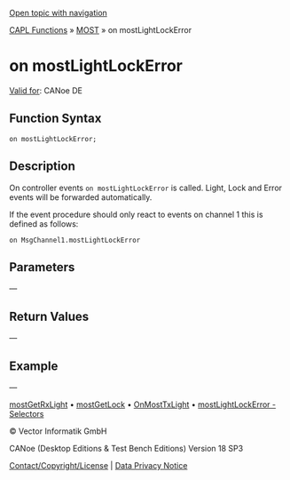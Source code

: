 [Open topic with navigation](../../../../../CANoeDEFamily.htm#Topics/CAPLFunctions/MOST/EventProcedures/CAPLfunctionOnMOSTLightLockError.md)

[CAPL Functions](../../CAPLfunctions.md) » [MOST](../CAPLfunctionsMOSTOverview.md) » on mostLightLockError

# on mostLightLockError

[Valid for](../../../Shared/FeatureAvailability.md): CANoe DE

## Function Syntax

`on mostLightLockError;`

## Description

On controller events `on mostLightLockError` is called. Light, Lock and Error events will be forwarded automatically.

If the event procedure should only react to events on channel 1 this is defined as follows:

`on MsgChannel1.mostLightLockError`

## Parameters

—

## Return Values

—

## Example

—

[mostGetRxLight](../Functions/CAPLfunctionMOSTGetRxLight.md) • [mostGetLock](../Functions/CAPLfunctionMOSTGetLock.md) • [OnMostTxLight](CAPLfunctionOnMOSTTXLight.md) • [mostLightLockError - Selectors](../Selectors/CAPLfunctionMOSTSelectors.md)

© Vector Informatik GmbH

CANoe (Desktop Editions & Test Bench Editions) Version 18 SP3

[Contact/Copyright/License](../../../Shared/ContactCopyrightLicense.md) | [Data Privacy Notice](https://www.vector.com/int/en/company/get-info/privacy-policy/)